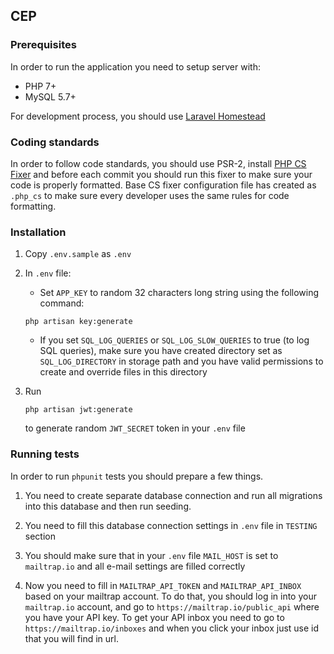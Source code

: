 ## CEP

### Prerequisites

In order to run the application you need to setup server with:

- PHP 7+
- MySQL 5.7+

For development process, you should use [Laravel Homestead](https://laravel.com/docs/5.2/homestead)

### Coding standards

In order to follow code standards, you should use PSR-2, install [PHP CS Fixer](https://github.com/FriendsOfPHP/PHP-CS-Fixer) and before each commit you should run this fixer to make sure your code is properly formatted. Base CS fixer configuration file has created as `.php_cs` to make sure every developer uses the same rules for code formatting.   


### Installation

1. Copy `.env.sample` as `.env`

2. In `.env` file:

    - Set `APP_KEY` to random 32 characters long string using the following command:
    
    ```
    php artisan key:generate
    ```
    
    - If you set `SQL_LOG_QUERIES` or `SQL_LOG_SLOW_QUERIES` to true (to log SQL queries), make sure you have created directory set as `SQL_LOG_DIRECTORY` in storage path and you have valid permissions to create and override files in this directory    

3. Run    

    ```
    php artisan jwt:generate
    ```
    
    to generate random `JWT_SECRET` token in your `.env` file

### Running tests

In order to run `phpunit` tests you should prepare a few things.

1. You need to create separate database connection and run all migrations into this database and then run seeding. 

2. You need to fill this database connection settings in `.env` file in `TESTING` section

3. You should make sure that in your `.env` file `MAIL_HOST` is set to `mailtrap.io` and all e-mail settings are filled correctly

4. Now you need to fill in `MAILTRAP_API_TOKEN` and `MAILTRAP_API_INBOX` based on your mailtrap account. To do that, you should log in into your `mailtrap.io` account, and go to `https://mailtrap.io/public_api` where you have your API key. To get your API inbox you need to go to `https://mailtrap.io/inboxes` and when you click your inbox just use id that you will find in url.

